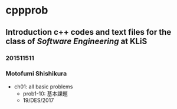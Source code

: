 # cppprob
## Introduction c++ codes and text files for the class of ***Software Engineering*** at KLiS
### 201511511
### Motofumi Shishikura
- ch01: all basic problems
  - prob1-10: 基本課題
  - 19/DES/2017
